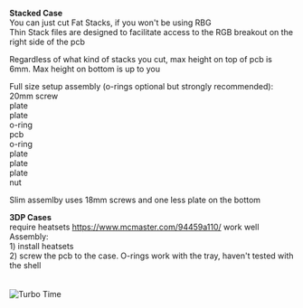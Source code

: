**Stacked Case**
<br />You can just cut Fat Stacks, if you won't be using RBG
<br />Thin Stack files are designed to facilitate access to the RGB breakout on the right side of the pcb

Regardless of what kind of stacks you cut, max height on top of pcb is 6mm. Max height on bottom is up to you

Full size setup assembly (o-rings optional but strongly recommended): 
<br />20mm screw
<br />plate
<br />plate
<br />o-ring
<br />pcb
<br />o-ring
<br />plate
<br />plate
<br />plate
<br />nut

Slim assemlby uses 18mm screws and one less plate on the bottom

**3DP Cases**
<br />require heatsets https://www.mcmaster.com/94459a110/ work well
<br />Assembly: 
<br /> 1) install heatsets
<br /> 2) screw the pcb to the case. O-rings work with the tray, haven't tested with the shell
<br />
<br />
<br />
![Turbo Time](https://user-images.githubusercontent.com/69826495/205989515-a9b2c32c-3d0e-41ea-acb0-98654d45104b.jpeg)
